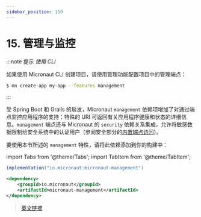 ```yaml
---
sidebar_position: 150
---
```


# 15. 管理与监控

:::note 提示
*使用 CLI*

如果使用 Micronaut CLI 创建项目，请使用管理功能配置项目中的管理端点：

```bash
$ mn create-app my-app --features management
```
:::

受 Spring Boot 和 Grails 的启发，Micronaut `management` 依赖项增加了对通过端点监控应用程序的支持：特殊的 URI 可返回有关应用程序健康和状态的详细信息。`management` 端点还与 Micronaut 的 `security` 依赖关系集成，允许将敏感数据限制给安全系统中的认证用户（参阅安全部分的[内置端点访问](/security/securityRule#94-内置端点安全性)）。

要使用本节所述的 `management` 特性，请将此依赖添加到你的构建中：

import Tabs from '@theme/Tabs';
import TabItem from '@theme/TabItem';

<Tabs>
  <TabItem value="Gradle" label="Gradle">

```groovy
implementation("io.micronaut:micronaut-management")
```

  </TabItem>
  <TabItem value="Maven" label="Maven">

```xml
<dependency>
    <groupId>io.micronaut</groupId>
    <artifactId>micronaut-management</artifactId>
</dependency>
```

  </TabItem>
</Tabs>

> [英文链接](https://micronaut-projects.github.io/micronaut-docs-mn3/3.9.4/guide/index.html#management)
